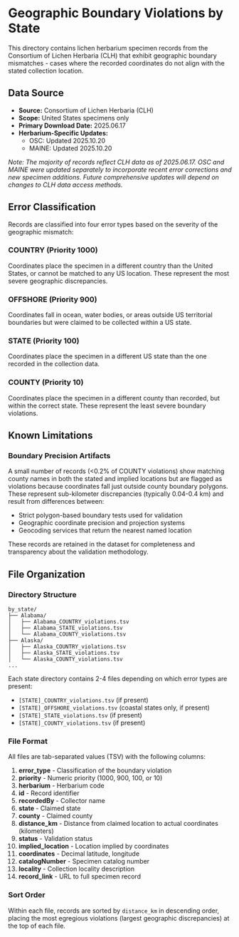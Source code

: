# Geographic Boundary Violations by State

This directory contains lichen herbarium specimen records from the Consortium of Lichen Herbaria (CLH) that exhibit geographic boundary mismatches - cases where the recorded coordinates do not align with the stated collection location.

## Data Source

- **Source:** Consortium of Lichen Herbaria (CLH)
- **Scope:** United States specimens only
- **Primary Download Date:** 2025.06.17
- **Herbarium-Specific Updates:**
  - OSC: Updated 2025.10.20
  - MAINE: Updated 2025.10.20
  
*Note: The majority of records reflect CLH data as of 2025.06.17. OSC and MAINE were updated separately to incorporate recent error corrections and new specimen additions. Future comprehensive updates will depend on changes to CLH data access methods.*

## Error Classification

Records are classified into four error types based on the severity of the geographic mismatch:

### COUNTRY (Priority 1000)
Coordinates place the specimen in a different country than the United States, or cannot be matched to any US location. These represent the most severe geographic discrepancies.

### OFFSHORE (Priority 900)
Coordinates fall in ocean, water bodies, or areas outside US territorial boundaries but were claimed to be collected within a US state.

### STATE (Priority 100)
Coordinates place the specimen in a different US state than the one recorded in the collection data.

### COUNTY (Priority 10)
Coordinates place the specimen in a different county than recorded, but within the correct state. These represent the least severe boundary violations.

## Known Limitations

### Boundary Precision Artifacts

A small number of records (<0.2% of COUNTY violations) show matching county names in both the stated and implied locations but are flagged as violations because coordinates fall just outside county boundary polygons. These represent sub-kilometer discrepancies (typically 0.04-0.4 km) and result from differences between:
- Strict polygon-based boundary tests used for validation
- Geographic coordinate precision and projection systems
- Geocoding services that return the nearest named location

These records are retained in the dataset for completeness and transparency about the validation methodology.

## File Organization

### Directory Structure
```
by_state/
├── Alabama/
│   ├── Alabama_COUNTRY_violations.tsv
│   ├── Alabama_STATE_violations.tsv
│   └── Alabama_COUNTY_violations.tsv
├── Alaska/
│   ├── Alaska_COUNTRY_violations.tsv
│   ├── Alaska_STATE_violations.tsv
│   └── Alaska_COUNTY_violations.tsv
...
```

Each state directory contains 2-4 files depending on which error types are present:
- `[STATE]_COUNTRY_violations.tsv` (if present)
- `[STATE]_OFFSHORE_violations.tsv` (coastal states only, if present)
- `[STATE]_STATE_violations.tsv` (if present)
- `[STATE]_COUNTY_violations.tsv` (if present)

### File Format

All files are tab-separated values (TSV) with the following columns:

1. **error_type** - Classification of the boundary violation
2. **priority** - Numeric priority (1000, 900, 100, or 10)
3. **herbarium** - Herbarium code
4. **id** - Record identifier
5. **recordedBy** - Collector name
6. **state** - Claimed state
7. **county** - Claimed county
8. **distance_km** - Distance from claimed location to actual coordinates (kilometers)
9. **status** - Validation status
10. **implied_location** - Location implied by coordinates
11. **coordinates** - Decimal latitude, longitude
12. **catalogNumber** - Specimen catalog number
13. **locality** - Collection locality description
14. **record_link** - URL to full specimen record

### Sort Order

Within each file, records are sorted by `distance_km` in descending order, placing the most egregious violations (largest geographic discrepancies) at the top of each file.
